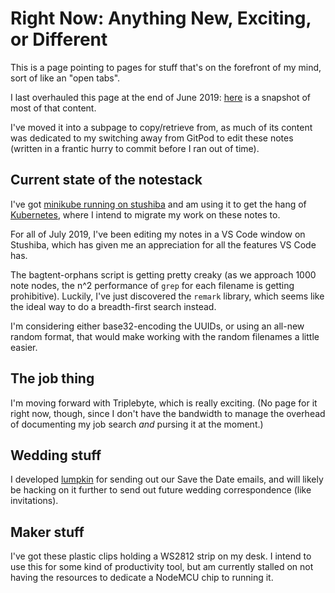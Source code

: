 # Right Now: Anything New, Exciting, or Different

This is a page pointing to pages for stuff that's on the forefront of my mind, sort of like an "open tabs".

I last overhauled this page at the end of June 2019: [here](4af24c31-8b8f-4278-af40-262389fbf415.md) is a snapshot of most of that content.

I've moved it into a subpage to copy/retrieve from, as much of its content was dedicated to my switching away from GitPod to edit these notes (written in a frantic hurry to commit before I ran out of time).

## Current state of the notestack

I've got [minikube running on stushiba](fe1645de-c2fc-4836-a338-eafae0c7e0af.md) and am using it to get the hang of [Kubernetes](f7ab56ca-06db-4c96-808f-4d0b0ee47819.md), where I intend to migrate my work on these notes to.

For all of July 2019, I've been editing my notes in a VS Code window on Stushiba, which has given me an appreciation for all the features VS Code has.

The bagtent-orphans script is getting pretty creaky (as we approach 1000 note nodes, the n^2 performance of `grep` for each filename is getting prohibitive). Luckily, I've just discovered the `remark` library, which seems like the ideal way to do a breadth-first search instead.

I'm considering either base32-encoding the UUIDs, or using an all-new random format, that would make working with the random filenames a little easier.

## The job thing

I'm moving forward with Triplebyte, which is really exciting. (No page for it right now, though, since I don't have the bandwidth to manage the overhead of documenting my job search  *and* pursing it at the moment.)

## Wedding stuff

I developed [lumpkin](93fce556-92a2-4e8b-8005-1e8455abec91.md) for sending out our Save the Date emails, and will likely be hacking on it further to send out future wedding correspondence (like invitations).

## Maker stuff

I've got these plastic clips holding a WS2812 strip on my desk. I intend to use this for some kind of productivity tool, but am currently stalled on not having the resources to dedicate a NodeMCU chip to running it.
